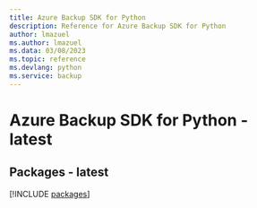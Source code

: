 ```yaml
---
title: Azure Backup SDK for Python
description: Reference for Azure Backup SDK for Python
author: lmazuel
ms.author: lmazuel
ms.data: 03/08/2023
ms.topic: reference
ms.devlang: python
ms.service: backup
---
```

# Azure Backup SDK for Python - latest
## Packages - latest
[!INCLUDE [packages](backup-index.md)]